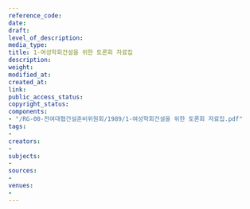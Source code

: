 ```yaml
---
reference_code: 
date: 
draft: 
level_of_description: 
media_type: 
title: 1-여성학회건설을 위한 토론회 자료집
description: 
weight: 
modified_at: 
created_at: 
link: 
public_access_status: 
copyright_status: 
components:
- "/RG-00-전여대협건설준비위원회/1989/1-여성학회건설을 위한 토론회 자료집.pdf"
tags:
- 
creators:
- 
subjects:
- 
sources:
- 
venues:
- 
---
```


